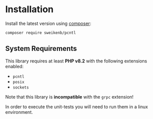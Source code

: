 # Installation

Install the latest version using [composer](https://getcomposer.org/):

```bash
composer require sweikenb/pcntl
```

## System Requirements

This library requires at least **PHP v8.2** with the following extensions enabled:

- `pcntl`
- `posix`
- `sockets`

Note that this library is **incompatible** with the `grpc` extension!

In order to execute the unit-tests you will need to run them in a linux environment.
